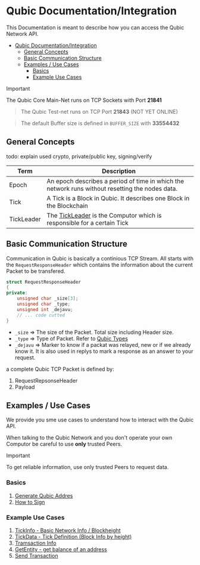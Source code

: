 # Qubic Documentation/Integration
This Documentation is meant to describe how you can access the Qubic Network API.

- [Qubic Documentation/Integration](#qubic-documentationintegration)
  - [General Concepts](#general-concepts)
  - [Basic Communication Structure](#basic-communication-structure)
  - [Examples / Use Cases](#examples--use-cases)
    - [Basics](#basics)
    - [Example Use Cases](#example-use-cases)

> [!IMPORTANT]
> The Qubic Core Main-Net runs on TCP Sockets with Port **21841**

> The Qubic Test-net runs on TCP Port **21843** (NOT YET ONLINE)

> The default Buffer size is defined in `BUFFER_SIZE` with **33554432**

## General Concepts
todo: explain used crypto, private/public key, signing/verify

| Term  | Description                                                                                     |
| ----- | ----------------------------------------------------------------------------------------------- |
| Epoch | An epoch describes a period of time in which the network runs without resetting the nodes data. |
| Tick  | A Tick is a Block in Qubic. It describes one Block in the Blockchain |
| TickLeader | The [TickLeader](Glossar/TickLeader.md) is the Computor which is responsible for a certain Tick |

## Basic Communication Structure
Communication in Qubic is basically a continious TCP Stream. All starts with the `RequestResponseHeader` which contains the information about the current Packet to be transfered.

```c++
struct RequestResponseHeader
{
private:
    unsigned char _size[3];
    unsigned char _type;
    unsigned int _dejavu;
    // ... code cutted
}
```

- `_size` => The size of the Packet. Total size including Header size.
- `_type` => Type of Packet. Refer to [Qubic Types](Qubic_Packet_Types.md)
- `_dejavu` => Marker to know if a packat was relayed, new or if we already know it. It is also used in replys to mark a response as an answer to your request.

a complete Qubic TCP Packet is defined by:

1. RequestRepsonseHeader
2. Payload

## Examples / Use Cases
We provide you sme use cases to understand how to interact with the Qubic API.

When talking to the Qubic Network and you don't operate your own Computor be careful to use **only** trusted Peers.

> [!IMPORTANT]
> To get reliable information, use only trusted Peers to request data. 

### Basics
1. [Generate Qubic Addres](UseCases//GenerateAddress.md)
2. [How to Sign](UseCases/Sign.md)

### Example Use Cases
1. [TickInfo - Basic Network Info / Blockheight](UseCases/TickInfo.md)
2. [TickData - Tick Definition (Block Info by height)](UseCases/TickData.md)
3. [Tramsaction Info](UseCases/GetTransaction.md)
4. [GetEntity - get balance of an address](UseCases/GetEntity.md)
5. [Send Transaction](UseCases/SendTransaction.md)


